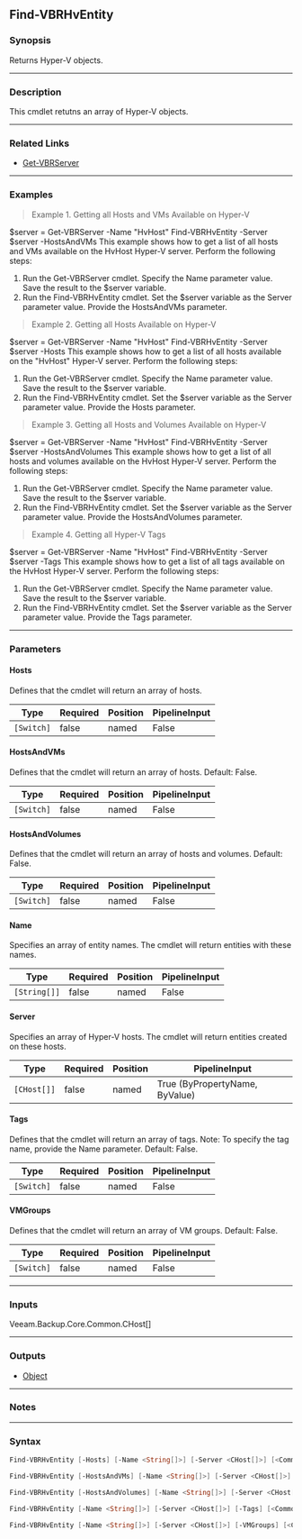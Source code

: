 Find-VBRHvEntity
----------------

### Synopsis
Returns Hyper-V objects.

---

### Description

This cmdlet retutns an array of Hyper-V objects.

---

### Related Links
* [Get-VBRServer](Get-VBRServer)

---

### Examples
> Example 1. Getting all Hosts and VMs Available on Hyper-V

$server = Get-VBRServer -Name "HvHost"
Find-VBRHvEntity -Server $server -HostsAndVMs
This example shows how to get a list of all hosts and VMs available on the HvHost Hyper-V server.
Perform the following steps:
1. Run the Get-VBRServer cmdlet. Specify the Name parameter value. Save the result to the $server variable.
2. Run the Find-VBRHvEntity cmdlet. Set the $server variable as the Server parameter value. Provide the HostsAndVMs parameter.
> Example 2. Getting all Hosts Available on Hyper-V

$server = Get-VBRServer -Name "HvHost"
Find-VBRHvEntity -Server $server -Hosts
This example shows how to get a list of all hosts available on the "HvHost" Hyper-V server. Perform the following steps:
1. Run the Get-VBRServer cmdlet. Specify the Name parameter value. Save the result to the $server variable.
2. Run the Find-VBRHvEntity cmdlet. Set the $server variable as the Server parameter value. Provide the Hosts parameter.
> Example 3. Getting all Hosts and Volumes Available on Hyper-V

$server = Get-VBRServer -Name "HvHost"
Find-VBRHvEntity -Server $server -HostsAndVolumes
This example shows how to get a list of all hosts and volumes available on the HvHost Hyper-V server.
Perform the following steps:
1. Run the Get-VBRServer cmdlet. Specify the Name parameter value. Save the result to the $server variable.
2. Run the Find-VBRHvEntity cmdlet. Set the $server variable as the Server parameter value. Provide the HostsAndVolumes parameter.
> Example 4. Getting all Hyper-V Tags

$server = Get-VBRServer -Name "HvHost"
Find-VBRHvEntity -Server $server -Tags
This example shows how to get a list of all tags available on the HvHost Hyper-V server.
Perform the following steps:
1. Run the Get-VBRServer cmdlet. Specify the Name parameter value. Save the result to the $server variable.
2. Run the Find-VBRHvEntity cmdlet. Set the $server variable as the Server parameter value. Provide the Tags parameter.

---

### Parameters
#### **Hosts**
Defines that the cmdlet will return an array of hosts.

|Type      |Required|Position|PipelineInput|
|----------|--------|--------|-------------|
|`[Switch]`|false   |named   |False        |

#### **HostsAndVMs**
Defines that the cmdlet will return an array of hosts.
Default: False.

|Type      |Required|Position|PipelineInput|
|----------|--------|--------|-------------|
|`[Switch]`|false   |named   |False        |

#### **HostsAndVolumes**
Defines that the cmdlet will return an array of hosts and volumes.
Default: False.

|Type      |Required|Position|PipelineInput|
|----------|--------|--------|-------------|
|`[Switch]`|false   |named   |False        |

#### **Name**
Specifies an array of entity names. The cmdlet will return entities with these names.

|Type        |Required|Position|PipelineInput|
|------------|--------|--------|-------------|
|`[String[]]`|false   |named   |False        |

#### **Server**
Specifies an array of Hyper-V hosts. The cmdlet will return entities created on these hosts.

|Type       |Required|Position|PipelineInput                 |
|-----------|--------|--------|------------------------------|
|`[CHost[]]`|false   |named   |True (ByPropertyName, ByValue)|

#### **Tags**
Defines that the cmdlet will return an array of tags.
Note: To specify the tag name, provide the Name parameter.
Default: False.

|Type      |Required|Position|PipelineInput|
|----------|--------|--------|-------------|
|`[Switch]`|false   |named   |False        |

#### **VMGroups**
Defines that the cmdlet will return an array of VM groups.
Default: False.

|Type      |Required|Position|PipelineInput|
|----------|--------|--------|-------------|
|`[Switch]`|false   |named   |False        |

---

### Inputs
Veeam.Backup.Core.Common.CHost[]

---

### Outputs
* [Object](https://learn.microsoft.com/en-us/dotnet/api/System.Object)

---

### Notes

---

### Syntax
```PowerShell
Find-VBRHvEntity [-Hosts] [-Name <String[]>] [-Server <CHost[]>] [<CommonParameters>]
```
```PowerShell
Find-VBRHvEntity [-HostsAndVMs] [-Name <String[]>] [-Server <CHost[]>] [<CommonParameters>]
```
```PowerShell
Find-VBRHvEntity [-HostsAndVolumes] [-Name <String[]>] [-Server <CHost[]>] [<CommonParameters>]
```
```PowerShell
Find-VBRHvEntity [-Name <String[]>] [-Server <CHost[]>] [-Tags] [<CommonParameters>]
```
```PowerShell
Find-VBRHvEntity [-Name <String[]>] [-Server <CHost[]>] [-VMGroups] [<CommonParameters>]
```
